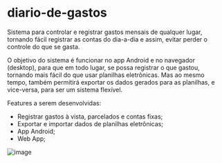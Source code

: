 # diario-de-gastos
Sistema para controlar e registrar gastos mensais de qualquer lugar, tornando fácil registrar as contas do dia-a-dia e assim, evitar perder o controle do que se gasta.

O objetivo do sistema é funcionar no app Android e no navegador (desktop), para que em todo lugar, se possa registrar o que gastou, tornando mais fácil do que usar planilhas eletrônicas. Mas ao mesmo tempo, também permitirá exportar os dados gerados para as planilhas, e vice-versa, para ser um sistema flexível. 

Features a serem desenvolvidas:
- Registrar gastos à vista, parcelados e contas fixas;
- Exportar e importar dados de planilhas eletrônicas;
- App Android;
- Web App;

![image](https://user-images.githubusercontent.com/108240122/222034940-340ab263-eb8a-430a-89b2-3f0637f9231c.png)
